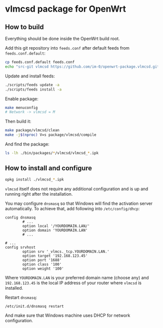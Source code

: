 # vlmcsd package for OpenWrt

## How to build

Everything should be done inside the OpenWrt build root.

Add this git repository into `feeds.conf` after default feeds from
`feeds.conf.default`:

```bash
cp feeds.conf.default feeds.conf
echo "src-git vlmcsd https://github.com/im-0/openwrt-package.vlmcsd.git" >>feeds.conf
```

Update and install feeds:

```bash
./scripts/feeds update -a
./scripts/feeds install -a
```

Enable package:

```bash
make menuconfig
# Network -> vlmcsd = M
```

Then build it:

```bash
make package/vlmcsd/clean
make -j$(nproc) V=s package/vlmcsd/compile
```

And find the package:

```bash
ls -lh ./bin/packages/*/vlmcsd/vlmcsd_*.ipk
```

## How to install and configure

```bash
opkg install ./vlmcsd_*.ipk
```

`vlmcsd` itself does not require any additional configuration and is up and
running right after the installation.

You may configure `dnsmasq` so that Windows will find the activation server
automatically. To achieve that, add following into `/etc/config/dhcp`:

```text
config dnsmasq
        # ...
        option local '/YOURDOMAIN.LAN/'
        option domain 'YOURDOMAIN.LAN'
        # ...

# ...
config srvhost
        option srv '_vlmcs._tcp.YOURDOMAIN.LAN.'
        option target '192.168.123.45'
        option port '1688'
        option class '100'
        option weight '100'
```

Where `YOURDOMAIN.LAN` is your preferred domain name (choose any) and
`192.168.123.45` is the local IP address of your router where `vlmcsd` is
installed.

Restart `dnsmasq`:

```bash
/etc/init.d/dnsmasq restart
```

And make sure that Windows machine uses DHCP for network configuration.
